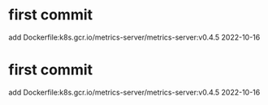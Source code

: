 # first commit
add Dockerfile:k8s.gcr.io/metrics-server/metrics-server:v0.4.5 2022-10-16
# first commit
add Dockerfile:k8s.gcr.io/metrics-server/metrics-server:v0.4.5 2022-10-16
